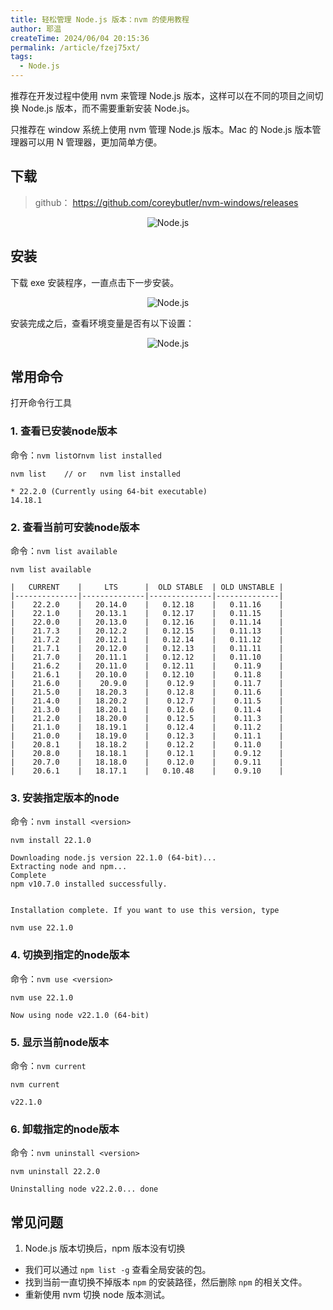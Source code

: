 ```yaml
---
title: 轻松管理 Node.js 版本：nvm 的使用教程
author: 耶温
createTime: 2024/06/04 20:15:36
permalink: /article/fzej75xt/
tags:
  - Node.js
---
```


推荐在开发过程中使用 nvm 来管理 Node.js 版本，这样可以在不同的项目之间切换 Node.js 版本，而不需要重新安装 Node.js。

只推荐在 window 系统上使用 nvm 管理 Node.js 版本。Mac 的 Node.js 版本管理器可以用 N 管理器，更加简单方便。

## 下载

> github： https://github.com/coreybutler/nvm-windows/releases

<div style="text-align: center; margin: 12px 40px;">
    <img src="@source/Blog/Node.js/images/image2.png" alt="Node.js">
</div>


## 安装

下载 exe 安装程序，一直点击下一步安装。

<div style="text-align: center; margin: 12px 40px;">
    <img src="@source/Blog/Node.js/images/image3.png" alt="Node.js">
</div>

安装完成之后，查看环境变量是否有以下设置：

<div style="text-align: center; margin: 12px 40px;">
    <img src="@source/Blog/Node.js/images/image4.png" alt="Node.js">
</div>

## 常用命令

打开命令行工具

### 1. 查看已安装node版本 
命令：`nvm list`or`nvm list installed`
```shell
nvm list    // or   nvm list installed
```
```shell
* 22.2.0 (Currently using 64-bit executable)
14.18.1
```
### 2. 查看当前可安装node版本 
命令：`nvm list available`

```shell
nvm list available 
```
```shell
|   CURRENT    |     LTS      |  OLD STABLE  | OLD UNSTABLE |
|--------------|--------------|--------------|--------------|
|    22.2.0    |   20.14.0    |   0.12.18    |   0.11.16    |
|    22.1.0    |   20.13.1    |   0.12.17    |   0.11.15    |
|    22.0.0    |   20.13.0    |   0.12.16    |   0.11.14    |
|    21.7.3    |   20.12.2    |   0.12.15    |   0.11.13    |
|    21.7.2    |   20.12.1    |   0.12.14    |   0.11.12    |
|    21.7.1    |   20.12.0    |   0.12.13    |   0.11.11    |
|    21.7.0    |   20.11.1    |   0.12.12    |   0.11.10    |
|    21.6.2    |   20.11.0    |   0.12.11    |    0.11.9    |
|    21.6.1    |   20.10.0    |   0.12.10    |    0.11.8    |
|    21.6.0    |    20.9.0    |    0.12.9    |    0.11.7    |
|    21.5.0    |   18.20.3    |    0.12.8    |    0.11.6    |
|    21.4.0    |   18.20.2    |    0.12.7    |    0.11.5    |
|    21.3.0    |   18.20.1    |    0.12.6    |    0.11.4    |
|    21.2.0    |   18.20.0    |    0.12.5    |    0.11.3    |
|    21.1.0    |   18.19.1    |    0.12.4    |    0.11.2    |
|    21.0.0    |   18.19.0    |    0.12.3    |    0.11.1    |
|    20.8.1    |   18.18.2    |    0.12.2    |    0.11.0    |
|    20.8.0    |   18.18.1    |    0.12.1    |    0.9.12    |
|    20.7.0    |   18.18.0    |    0.12.0    |    0.9.11    |
|    20.6.1    |   18.17.1    |   0.10.48    |    0.9.10    |
```
### 3. 安装指定版本的node 
命令：`nvm install <version>`
```shell
nvm install 22.1.0 
```
```shell
Downloading node.js version 22.1.0 (64-bit)...
Extracting node and npm...
Complete
npm v10.7.0 installed successfully.


Installation complete. If you want to use this version, type

nvm use 22.1.0
```
### 4. 切换到指定的node版本 
命令：`nvm use <version>`
```shell
nvm use 22.1.0 
```
```shell
Now using node v22.1.0 (64-bit)
```

### 5. 显示当前node版本 

命令：`nvm current`

```shell
nvm current
```
```shell
v22.1.0
```


### 6. 卸载指定的node版本 

命令：`nvm uninstall <version>`

```shell
nvm uninstall 22.2.0
```
```shell
Uninstalling node v22.2.0... done
```

## 常见问题

1. Node.js 版本切换后，npm 版本没有切换

-   我们可以通过 `npm list -g` 查看全局安装的包。
-   找到当前一直切换不掉版本 `npm` 的安装路径，然后删除 `npm` 的相关文件。
-   重新使用 nvm 切换 node 版本测试。